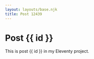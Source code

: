 ```yaml
---
layout: layouts/base.njk
title: Post 12439
---
```


# Post {{ id }}

This is post {{ id }} in my Eleventy project.
